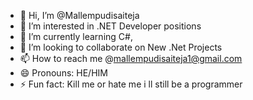 - 👋 Hi, I’m @Mallempudisaiteja
- 👀 I’m interested in .NET Developer positions 
- 🌱 I’m currently learning C#, 
- 💞️ I’m looking to collaborate on New .Net Projects
- 📫 How to reach me @mallempudisaiteja1@gmail.com
- 😄 Pronouns: HE/HIM
- ⚡ Fun fact: Kill me or hate me i ll still be a programmer

<!---
Mallempudisaiteja/Mallempudisaiteja is a ✨ special ✨ repository because its `README.md` (this file) appears on your GitHub profile.
You can click the Preview link to take a look at your changes.
--->
